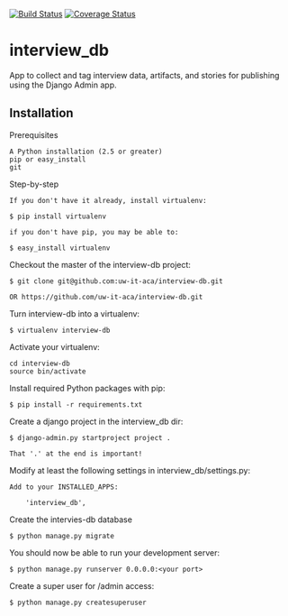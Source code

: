 [![Build Status](https://travis-ci.org/uw-it-aca/interview_db.svg?branch=0.0.0.b3)](https://travis-ci.org/uw-it-aca/interview_db)
[![Coverage Status](https://coveralls.io/repos/github/uw-it-aca/interview_db/badge.svg?branch=master)](https://coveralls.io/github/uw-it-aca/interview_db?branch=master)
# interview_db

App to collect and tag interview data, artifacts, and stories for publishing using the Django Admin app.


## Installation
Prerequisites

    A Python installation (2.5 or greater)
    pip or easy_install
    git

Step-by-step

    If you don't have it already, install virtualenv:

    $ pip install virtualenv

    if you don't have pip, you may be able to:

    $ easy_install virtualenv

Checkout the master of the interview-db project:

    $ git clone git@github.com:uw-it-aca/interview-db.git

    OR https://github.com/uw-it-aca/interview-db.git
    
Turn interview-db into a virtualenv:

    $ virtualenv interview-db   

Activate your virtualenv:

    cd interview-db
    source bin/activate
    
Install required Python packages with pip:

    $ pip install -r requirements.txt

Create a django project in the interview_db dir:

    $ django-admin.py startproject project .

    That '.' at the end is important!

Modify at least the following settings in interview_db/settings.py:

    Add to your INSTALLED_APPS:

        'interview_db',

Create the intervies-db database

    $ python manage.py migrate

You should now be able to run your development server:

    $ python manage.py runserver 0.0.0.0:<your port>

Create a super user for /admin access:

    $ python manage.py createsuperuser


